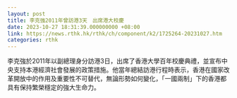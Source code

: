 ```yaml
---
layout: post
title: 李克強2011年曾訪港3天　出席港大校慶
date: 2023-10-27 18:31:39.000000000 +08:00
link: https://news.rthk.hk/rthk/ch/component/k2/1725264-20231027.htm
categories: rthk
---
```


李克強於2011年以副總理身分訪港3日，出席了香港大學百年校慶典禮，並宣布中央支持本港經濟社會發展的政策措施。他當年總結訪港行程時表示，香港在國家改革開放中的作用及重要性不可替代，無論形勢如何變化，「一國兩制」下的香港都具有保持繁榮穩定的強大生命力。
